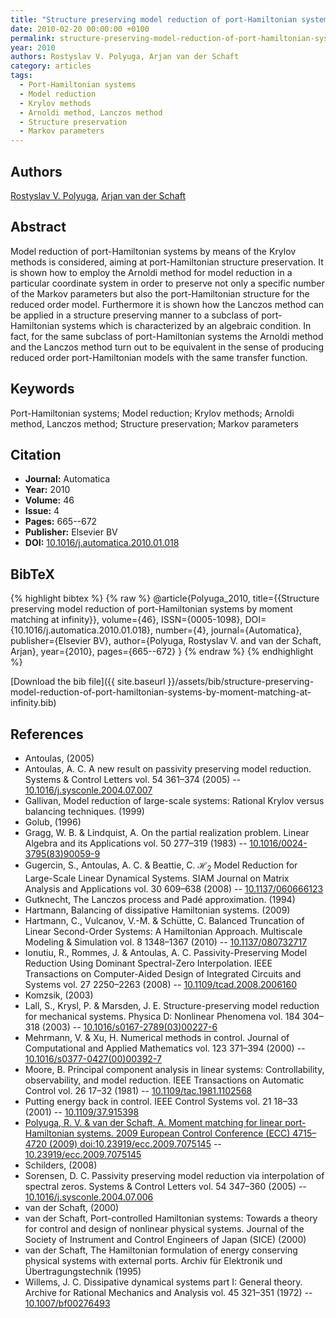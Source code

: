 ```yaml
---
title: "Structure preserving model reduction of port-Hamiltonian systems by moment matching at infinity"
date: 2010-02-20 00:00:00 +0100
permalink: structure-preserving-model-reduction-of-port-hamiltonian-systems-by-moment-matching-at-infinity
year: 2010
authors: Rostyslav V. Polyuga, Arjan van der Schaft
category: articles
tags:
  - Port-Hamiltonian systems
  - Model reduction
  - Krylov methods
  - Arnoldi method, Lanczos method
  - Structure preservation
  - Markov parameters
---
```

 
## Authors
[Rostyslav V. Polyuga](authors/rostyslav-v-polyuga), [Arjan van der Schaft](authors/arjan-van-der-schaft)
 
## Abstract
Model reduction of port-Hamiltonian systems by means of the Krylov methods is considered, aiming at port-Hamiltonian structure preservation. It is shown how to employ the Arnoldi method for model reduction in a particular coordinate system in order to preserve not only a specific number of the Markov parameters but also the port-Hamiltonian structure for the reduced order model. Furthermore it is shown how the Lanczos method can be applied in a structure preserving manner to a subclass of port-Hamiltonian systems which is characterized by an algebraic condition. In fact, for the same subclass of port-Hamiltonian systems the Arnoldi method and the Lanczos method turn out to be equivalent in the sense of producing reduced order port-Hamiltonian models with the same transfer function.
 
## Keywords
Port-Hamiltonian systems; Model reduction; Krylov methods; Arnoldi method, Lanczos method; Structure preservation; Markov parameters
 
## Citation
- **Journal:** Automatica
- **Year:** 2010
- **Volume:** 46
- **Issue:** 4
- **Pages:** 665--672
- **Publisher:** Elsevier BV
- **DOI:** [10.1016/j.automatica.2010.01.018](https://doi.org/10.1016/j.automatica.2010.01.018)
 
## BibTeX
{% highlight bibtex %}
{% raw %}
@article{Polyuga_2010,
  title={{Structure preserving model reduction of port-Hamiltonian systems by moment matching at infinity}},
  volume={46},
  ISSN={0005-1098},
  DOI={10.1016/j.automatica.2010.01.018},
  number={4},
  journal={Automatica},
  publisher={Elsevier BV},
  author={Polyuga, Rostyslav V. and van der Schaft, Arjan},
  year={2010},
  pages={665--672}
}
{% endraw %}
{% endhighlight %}
 
[Download the bib file]({{ site.baseurl }}/assets/bib/structure-preserving-model-reduction-of-port-hamiltonian-systems-by-moment-matching-at-infinity.bib)
 
## References
- Antoulas, (2005)
- Antoulas, A. C. A new result on passivity preserving model reduction. Systems &amp; Control Letters vol. 54 361–374 (2005) -- [10.1016/j.sysconle.2004.07.007](https://doi.org/10.1016/j.sysconle.2004.07.007)
- Gallivan, Model reduction of large-scale systems: Rational Krylov versus balancing techniques. (1999)
- Golub, (1996)
- Gragg, W. B. & Lindquist, A. On the partial realization problem. Linear Algebra and its Applications vol. 50 277–319 (1983) -- [10.1016/0024-3795(83)90059-9](https://doi.org/10.1016/0024-3795(83)90059-9)
- Gugercin, S., Antoulas, A. C. & Beattie, C. $\mathcal{H}_2$ Model Reduction for Large-Scale Linear Dynamical Systems. SIAM Journal on Matrix Analysis and Applications vol. 30 609–638 (2008) -- [10.1137/060666123](https://doi.org/10.1137/060666123)
- Gutknecht, The Lanczos process and Padé approximation. (1994)
- Hartmann, Balancing of dissipative Hamiltonian systems. (2009)
- Hartmann, C., Vulcanov, V.-M. & Schütte, C. Balanced Truncation of Linear Second-Order Systems: A Hamiltonian Approach. Multiscale Modeling &amp; Simulation vol. 8 1348–1367 (2010) -- [10.1137/080732717](https://doi.org/10.1137/080732717)
- Ionutiu, R., Rommes, J. & Antoulas, A. C. Passivity-Preserving Model Reduction Using Dominant Spectral-Zero Interpolation. IEEE Transactions on Computer-Aided Design of Integrated Circuits and Systems vol. 27 2250–2263 (2008) -- [10.1109/tcad.2008.2006160](https://doi.org/10.1109/tcad.2008.2006160)
- Komzsik, (2003)
- Lall, S., Krysl, P. & Marsden, J. E. Structure-preserving model reduction for mechanical systems. Physica D: Nonlinear Phenomena vol. 184 304–318 (2003) -- [10.1016/s0167-2789(03)00227-6](https://doi.org/10.1016/s0167-2789(03)00227-6)
- Mehrmann, V. & Xu, H. Numerical methods in control. Journal of Computational and Applied Mathematics vol. 123 371–394 (2000) -- [10.1016/s0377-0427(00)00392-7](https://doi.org/10.1016/s0377-0427(00)00392-7)
- Moore, B. Principal component analysis in linear systems: Controllability, observability, and model reduction. IEEE Transactions on Automatic Control vol. 26 17–32 (1981) -- [10.1109/tac.1981.1102568](https://doi.org/10.1109/tac.1981.1102568)
- Putting energy back in control. IEEE Control Systems vol. 21 18–33 (2001) -- [10.1109/37.915398](https://doi.org/10.1109/37.915398)
- [Polyuga, R. V. & van der Schaft, A. Moment matching for linear port-Hamiltonian systems. 2009 European Control Conference (ECC) 4715–4720 (2009) doi:10.23919/ecc.2009.7075145](moment-matching-for-linear-port-hamiltonian-systems0) -- [10.23919/ecc.2009.7075145](https://doi.org/10.23919/ecc.2009.7075145)
- Schilders, (2008)
- Sorensen, D. C. Passivity preserving model reduction via interpolation of spectral zeros. Systems &amp; Control Letters vol. 54 347–360 (2005) -- [10.1016/j.sysconle.2004.07.006](https://doi.org/10.1016/j.sysconle.2004.07.006)
- van der Schaft, (2000)
- van der Schaft, Port-controlled Hamiltonian systems: Towards a theory for control and design of nonlinear physical systems. Journal of the Society of Instrument and Control Engineers of Japan (SICE) (2000)
- van der Schaft, The Hamiltonian formulation of energy conserving physical systems with external ports. Archiv für Elektronik und Übertragungstechnik (1995)
- Willems, J. C. Dissipative dynamical systems part I: General theory. Archive for Rational Mechanics and Analysis vol. 45 321–351 (1972) -- [10.1007/bf00276493](https://doi.org/10.1007/bf00276493)

